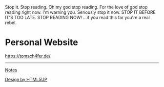 Stop it. Stop reading. Oh my god stop reading. For the love of god stop reading right now. I'm warning you. Seriously stop it now. STOP IT BEFORE IT'S TOO LATE. STOP READING NOW! ...if you read this far you're a real rebel.

Personal Website
================
https://tomsch4fer.de/

---


[Notes](https://docs.google.com/document/d/11a_3cMgxLkhIwS8U3M7v_Bdbe02A7NFnDOdlQipxRrw/edit)

[Design by HTML5UP](https://html5up.net/dimension)
